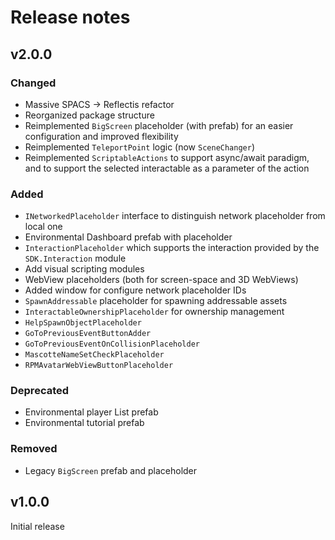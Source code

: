 # Release notes

## v2.0.0

### Changed

- Massive SPACS -> Reflectis refactor
- Reorganized package structure
- Reimplemented `BigScreen` placeholder (with prefab) for an easier configuration and improved flexibility
- Reimplemented `TeleportPoint` logic (now `SceneChanger`)
- Reimplemented `ScriptableActions` to support async/await paradigm, and to support the selected interactable as a parameter of the action

### Added

- `INetworkedPlaceholder` interface to distinguish network placeholder from local one
- Environmental Dashboard prefab with placeholder
- `InteractionPlaceholder` which supports the interaction provided by the `SDK.Interaction` module
- Add visual scripting modules
- WebView placeholders (both for screen-space and 3D WebViews)
- Added window for configure network placeholder IDs
- `SpawnAddressable` placeholder for spawning addressable assets
- `InteractableOwnershipPlaceholder` for ownership management
- `HelpSpawnObjectPlaceholder`
- `GoToPreviousEventButtonAdder`
- `GoToPreviousEventOnCollisionPlaceholder`
- `MascotteNameSetCheckPlaceholder`
- `RPMAvatarWebViewButtonPlaceholder`

### Deprecated

- Environmental player List prefab
- Environmental tutorial prefab

### Removed

- Legacy `BigScreen` prefab and placeholder

## v1.0.0

Initial release
